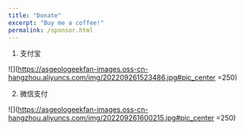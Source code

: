```yaml
---
title: "Donate"
excerpt: "Buy me a coffee!"
permalink: /sponsor.html
---
```


1. 支付宝

![](https://asgeologeekfan-images.oss-cn-hangzhou.aliyuncs.com/img/202209261523486.jpg#pic_center =250)

2. 微信支付

![](https://asgeologeekfan-images.oss-cn-hangzhou.aliyuncs.com/img/202209261600215.jpg#pic_center =250)